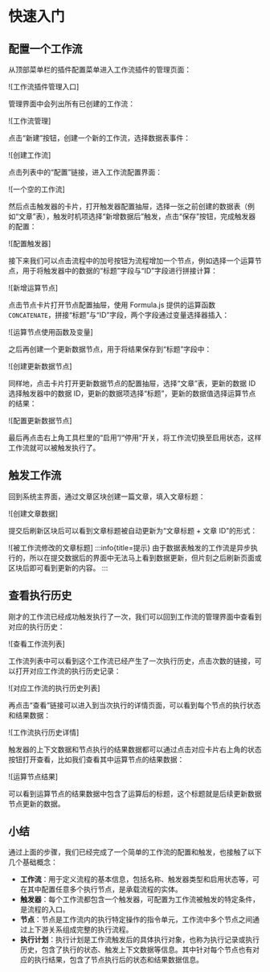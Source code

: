 # 快速入门

## 配置一个工作流

从顶部菜单栏的插件配置菜单进入工作流插件的管理页面：

![工作流插件管理入口]

管理界面中会列出所有已创建的工作流：

![工作流管理]

点击“新建”按钮，创建一个新的工作流，选择数据表事件：

![创建工作流]

点击列表中的“配置”链接，进入工作流配置界面：

![一个空的工作流]

然后点击触发器的卡片，打开触发器配置抽屉，选择一张之前创建的数据表（例如“文章”表），触发时机项选择“新增数据后”触发，点击“保存”按钮，完成触发器的配置：

![配置触发器]

接下来我们可以点击流程中的加号按钮为流程增加一个节点，例如选择一个运算节点，用于将触发器中的数据的“标题”字段与“ID”字段进行拼接计算：

![新增运算节点]

点击节点卡片打开节点配置抽屉，使用 Formula.js 提供的运算函数 `CONCATENATE`，拼接“标题”与“ID”字段，两个字段通过变量选择器插入：

![运算节点使用函数及变量]

之后再创建一个更新数据节点，用于将结果保存到“标题”字段中：

![创建更新数据节点]

同样地，点击卡片打开更新数据节点的配置抽屉，选择“文章”表，更新的数据 ID 选择触发器中的数据 ID，更新的数据项选择“标题”，更新的数据值选择运算节点的结果：

![配置更新数据节点]

最后再点击右上角工具栏里的“启用”/“停用”开关，将工作流切换至启用状态，这样工作流就可以被触发执行了。

## 触发工作流

回到系统主界面，通过文章区块创建一篇文章，填入文章标题：

![创建文章数据]

提交后刷新区块后可以看到文章标题被自动更新为“文章标题 + 文章 ID”的形式：

![被工作流修改的文章标题]
:::info{title=提示}
由于数据表触发的工作流是异步执行的，所以在提交数据后的界面中无法马上看到数据更新，但片刻之后刷新页面或区块后即可看到更新的内容。
:::

## 查看执行历史

刚才的工作流已经成功触发执行了一次，我们可以回到工作流的管理界面中查看到对应的执行历史：

![查看工作流列表]

工作流列表中可以看到这个工作流已经产生了一次执行历史，点击次数的链接，可以打开对应工作流的执行历史记录：

![对应工作流的执行历史列表]

再点击“查看”链接可以进入到当次执行的详情页面，可以看到每个节点的执行状态和结果数据：

![工作流执行历史详情]

触发器的上下文数据和节点执行的结果数据都可以通过点击对应卡片右上角的状态按钮打开查看，比如我们查看其中运算节点的结果数据：

![运算节点结果]

可以看到运算节点的结果数据中包含了运算后的标题，这个标题就是后续更新数据节点更新的数据。

## 小结

通过上面的步骤，我们已经完成了一个简单的工作流的配置和触发，也接触了以下几个基础概念：

- **工作流**：用于定义流程的基本信息，包括名称、触发器类型和启用状态等，可在其中配置任意多个执行节点，是承载流程的实体。
- **触发器**：每个工作流都包含一个触发器，可配置为工作流被触发的特定条件，是流程的入口。
- **节点**：节点是工作流内的执行特定操作的指令单元，工作流中多个节点之间通过上下游关系组成完整的执行流程。
- **执行计划**：执行计划是工作流触发后的具体执行对象，也称为执行记录或执行历史，包含了执行的状态、触发上下文数据等信息。其中针对每个节点也有对应的执行结果，包含了节点执行后的状态和结果数据信息。
